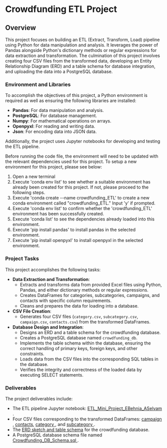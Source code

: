 # Crowdfunding ETL Project

## Overview
This project focuses on building an ETL (Extract, Transform, Load) pipeline using Python for data manipulation and analysis. It leverages the power of Pandas alongside Python's dictionary methods or regular expressions for data extraction and transformation. The culmination of this project involves creating four CSV files from the transformed data, developing an Entity Relationship Diagram (ERD) and a table schema for database integration, and uploading the data into a PostgreSQL database.

### Environment and Libraries
To accomplish the objectives of this project, a Python environment is required as well as ensuring the following libraries are installed:
- **Pandas**: For data manipulation and analysis.
- **PostgreSQL**: For database management.
- **Numpy**: For mathematical operations on arrays.
- **Openpyxl**: For reading and writing data.
- **Json**: For encoding data into JSON data.

Additionally, the project uses Jupyter notebooks for developing and testing the ETL pipeline.

Before running the code file, the environment will need to be updated with the relevant dependencies used for this project. To setup a new environment for this project, please see below:
1) Open a new terminal 
2) Execute 'conda env list' to see whether a suitable environment has already been created for this project. If not, please proceed to the following steps. 
3) Execute 'conda create --name crowdfunding_ETL' to create a new conda environment called "crowdfunding_ETL." Input 'y' if prompted.
4) Execute 'conda env list' to confirm whether the 'crowdfunding_ETL' environment has been successfully created. 
5) Execute 'conda list' to see the dependencies already loaded into this environment. 
6) Execute 'pip install pandas' to install pandas in the selected environment. 
7) Execute 'pip install openpyxl' to install openpyxl in the selected environment. 

### Project Tasks
This project accomplishes the following tasks:
- **Data Extraction and Transformation**: 
    - Extracts and transforms data from provided Excel files using Python, Pandas, and either dictionary methods or regular expressions.
    - Creates DataFrames for categories, subcategories, campaigns, and contacts with specific column requirements.
    - Cleans and prepares the data for loading into a database.
- **CSV File Creation**:
    - Generates four CSV files (`category.csv`, `subcategory.csv`, `campaign.csv`, `contacts.csv`) from the transformed DataFrames.
- **Database Design and Integration**:
    - Designs an ERD and a table schema for the crowdfunding database.
    - Creates a PostgreSQL database named `crowdfunding_db`.
    - Implements the table schema within the database, ensuring the correct handling of primary keys, foreign keys, and other constraints.
    - Loads data from the CSV files into the corresponding SQL tables in the database.
    - Verifies the integrity and correctness of the loaded data by executing SELECT statements.

### Deliverables
The project deliverables include: 
- The ETL pipeline Jupyter notebook: <a href="https://github.com/ElleNaazB/Crowdfunding_ETL/blob/main/ETL_Mini_Project_EBehnia_ASelvam.ipynb "> ETL_Mini_Project_EBehnia_ASelvam </a>.
- Four CSV files corresponding to the transformed DataFrames: <a href = "https://github.com/ElleNaazB/Crowdfunding_ETL/blob/main/Resources/campaign.csv"> campaign </a>, <a href ="https://github.com/ElleNaazB/Crowdfunding_ETL/blob/main/Resources/contacts.csv"> contacts</a>, <a href = "https://github.com/ElleNaazB/Crowdfunding_ETL/blob/main/Resources/category.csv"> category </a>, and <a href = "https://github.com/ElleNaazB/Crowdfunding_ETL/blob/main/Resources/subcategory.csv"> subcategory </a>.
- The <a href="https://github.com/ElleNaazB/Crowdfunding_ETL/blob/main/Crowdfunding_DB_ERD%20Diagram.png"> ERD sketch and table schema</a> for the crowdfunding database.
- A PostgreSQL database schema file named<a href= "https://github.com/ElleNaazB/Crowdfunding_ETL/blob/main/Crowdfunding_DB_Schema.sql">  Crowdfunding_DB_Schema.sql </a>. 


